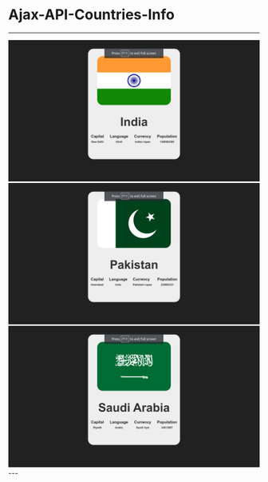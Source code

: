 # Ajax-API-Countries-Info
---  
<img title="XMLHttpRequest Project" alt="India Details" src="./india.png">
<img title="XMLHttpRequest Project" alt="Pakistan Details" src="./pakistan.png">
<img title="XMLHttpRequest Project" alt="Saudi Details" src="./saudi.png">
---
